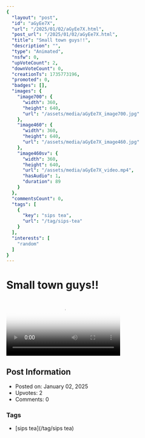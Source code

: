 ```yaml
---
{
  "layout": "post",
  "id": "aGyEe7X",
  "url": "/2025/01/02/aGyEe7X.html",
  "post_url": "/2025/01/02/aGyEe7X.html",
  "title": "Small town guys!!",
  "description": "",
  "type": "Animated",
  "nsfw": 0,
  "upVoteCount": 2,
  "downVoteCount": 0,
  "creationTs": 1735773196,
  "promoted": 0,
  "badges": [],
  "images": {
    "image700": {
      "width": 360,
      "height": 640,
      "url": "/assets/media/aGyEe7X_image700.jpg"
    },
    "image460": {
      "width": 360,
      "height": 640,
      "url": "/assets/media/aGyEe7X_image460.jpg"
    },
    "image460sv": {
      "width": 360,
      "height": 640,
      "url": "/assets/media/aGyEe7X_video.mp4",
      "hasAudio": 1,
      "duration": 89
    }
  },
  "commentsCount": 0,
  "tags": [
    {
      "key": "sips tea",
      "url": "/tag/sips-tea"
    }
  ],
  "interests": [
    "random"
  ]
}
---
```


# Small town guys!!

<video controls playsinline loop poster="/assets/media/aGyEe7X_image460.jpg">
  <source src="/assets/media/aGyEe7X_video.mp4" type="video/mp4">
  Your browser does not support the video tag.
</video>

## Post Information

- Posted on: January 02, 2025
- Upvotes: 2
- Comments: 0

### Tags

- [sips tea](/tag/sips tea)
